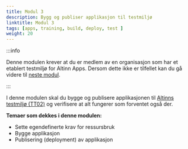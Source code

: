```yaml
---
title: Modul 3
description: Bygg og publiser applikasjon til testmiljø
linktitle: Modul 3
tags: [apps, training, build, deploy, test ]
weight: 20
---
```


:::info

 Denne modulen krever at du er medlem av en organisasjon som har et etablert testmiljø for Altinn Apps. Dersom dette ikke er tilfellet kan du gå videre til [neste modul](//).

:::

I denne modulen skal du bygge og publisere applikasjonen til [Altinns testmiljø (TT02)](https://tt02.altinn.no/) og verifisere at alt fungerer som forventet også der.

**Temaer som dekkes i denne modulen:**
- Sette egendefinerte krav for ressursbruk
- Bygge applikasjon
- Publisering (deployment) av applikasjon

<!-- ## Oppgaver
{{% expandlarge id="endre-ressurser" header="Sette egendefinerte krav for ressursbruk" %}}

Alle applikasjoner kommer med et standardoppsett for ressursbruk og skalering i applikasjonsclusteret.
Du kan overstyre følgende innstillinger for å tilpasse applikasjonens behov:

- Antall replikas (instanser av applikasjonen som kjører samtidig)
- Regler for når applikasjonen skal skalere antall instanser basert på CPU eller minnebruk
- Hvor mye ressurser som skal dedikeres til applikasjonens instanser i clusteret

Ved å overstyre disse innstillingene kan man spare kostnader og sørge for at de har en optimal ytelse med alle nødvendige ressurser tilgjengelig.

### Oppgaver

For denne testapplikasjonen ønsker vi at du skal skalere ned ressursbruken til det minimale med følgende innstillinger:

1. Skalering: `replicaCount: 1`
2. Ressursbruk: Sett _requests_ til `cpu: 50m` og `memory: 128Mi`

{{% notice info %}}
Alle endringer knyttet til skalering og ressursbruk gjøres i filen `App/deployment/values.yaml`
{{% /notice %}}

### Nyttig dokumentasjon
- [Sette egendefinerte regler for skalering](./)
- [Sette egendefinerte grenser for ressursbruk](./)
{{% /expandlarge %}}

{{% expandlarge id="bygge-applikasjon" header="Bygge applikasjon" %}}

Når man refererer til å bygge en applikasjon i Altinn Studio,
betyr dette å opprette en versjon av applikasjonens nåværende tilstand
som kan publiseres til ett eller flere miljø.

### Oppgaver

1. Opprett et nytt bygg for applikasjonen med versjonsnr `0.0.1`
og legg til en beskrivende kommentar om hva versjonen inneholder.

### Nyttig dokumentasjon
- [Bygge app i Altinn Studio](./)

{{% /expandlarge %}}

{{% expandlarge id="publisere-applikasjon" header="Publisere applikasjon" %}}

Ved å publisere en applikasjon til testmiljø vil man kunne teste alle integrasjoner.
I tillegg benyttes TT02 ofte til å verifisere at en applikasjon oppfører seg som forventet
før man produksjonssetter den.

{{% notice info %}}
For å kunne publisere en applikasjon til TT02 må organisasjonen som eier den ha et app-cluster i testmiljøet.
I tillegg må utvikleren som skal gjennomføre publiseringen inneha [rollen Deploy-TT02](./).
{{% /notice %}}

### Oppgaver

1. Publiser applikasjonen din til TT02.

### Nyttig dokumentasjon

- [Publisere app til testmiljø](./)
- [Tilgangsstyring for organisasjon i Altinn Studio](./)

### Forståelsessjekk
{{% expandsmall id="m3t1q1" header="Er det mulig å ha to versjoner av en applikasjon i TT02 samtidig?" %}}

Nei, det er kun mulig å ha én versjon av applikasjonen ute i et miljø av gangen.
Publiserer man en annen versjon, vil eksisterende versjon av applikasjonen overskrives.
{{% /expandsmall %}}

{{% expandsmall id="m3t1q2" header="Hva skjer hvis man publiserer samme versjon av applikasjonen til miljøet en gang til?" %}}

Da vil alle operasjoner i forbindelse med publisering kjøres om igjen.
Ressurstekster og annen metadata lagres i Altinn Plattform,
og publiserings-pipeline for å rulle ut applikasjonen i clusteret vil og kjøre.

Det vil dog ikke bli spunnet opp nye poder i forbindelse med dette da det ikke er noen reelle endringer på
tjenesten som kjører i miljøet.
{{% /expandsmall %}}

{{% expandsmall id="m3t1q3" header="Vil applikasjonen være tilgjengelig umiddelbart etter publisering?" %}}

Ja, tjenesten vil være tilgjengelig umiddelbart etter publisering.
Dersom status er grønn i Altinn Studio skal du kunne nå applikasjonen.
{{% /expandsmall %}}

{{% expandsmall id="m3t1q4" header="Er det mulig å fjerne en applikasjon fra miljøet hvis den først er blitt publisert?" %}}

Det er foreløpig ikke mulig for en tjenesteeier å selv fjerne en applikasjon fra et miljø når den først er publisert.
 Det jobbes med å få på plass denne funksjonaliteten.
Ønsker du å fjerne en publisert applikasjon må du inntil videre kontakte support.
{{% /expandsmall %}}

{{% /expandlarge %}}

{{% expandlarge id="instansiere-i-tt02" header="Teste applikasjonen i TT02" %}}

På siden for publisering finner du direktelenken til applikasjonen din.
Den er på formatet `<org>.apps.tt02.altinn.no/<org>/<app>`.

Med mindre du er logget inn med en bruker fra før av vil denne lenken ta deg til innloggingssiden til Altinn.
Logg inn med en testbruker fra organisasjonen din eller benytt deg av [Tenors testdata](https://www.skatteetaten.no/skjema/testdata/).
 Er du intern i Digdir kan du logge inn med en testbruker fra [testdatasettet](https://pedia.altinn.cloud/testing/testdata/datasets/).

### Oppgaver

1. Logg inn med en testbruker.
2. Test de ulike sporvalgene og skjemasidene for å bekrefte at de oppfører seg som forventet.

### Nyttig dokumentasjon
- [Tenor testdata](https://www.skatteetaten.no/skjema/testdata/)
- [Digdir testdatasett](https://pedia.altinn.cloud/testing/testdata/datasets/)

{{% /expandlarge %}}

## Oppsummering

I denne modulen har du bygget og publisert applikasjonen din til testmiljøet TT02,
logget inn i Altinn med en testbruker og testet applikasjonen din.

<br/>

{{<expandlarge id="solution" header="Løsningsforslag">}}

{{% markdown %}}
[Kildekode Modul 3](https://altinn.studio/repos/testdep/flyttemelding-sogndal/src/branch/modul3)<br/>
[(Kildekode Modul 3 - tidligere versjon)](https://altinn.studio/repos/ttd/tilflytter-sogndal-lf/src/branch/bolk/3)<br/>


### Sette egendefinerte krav for ressursbruk

Følgende endringer er gjort:

{{< code-title >}}
App/deployment/values.yaml
{{< /code-title >}}

```yaml{linenos=false,hl_lines="3-7"}
deployment:
  
  replicaCount: 1
  
  requests:
      cpu: 50m
      memory: 1286Mi

...
```

{{% /markdown %}}
{{</expandlarge>}}

<br/><br/>

{{% center %}}
[<< Forrige modul](../modul2/)      [Neste modul >>](//)
{{% /center %}} -->